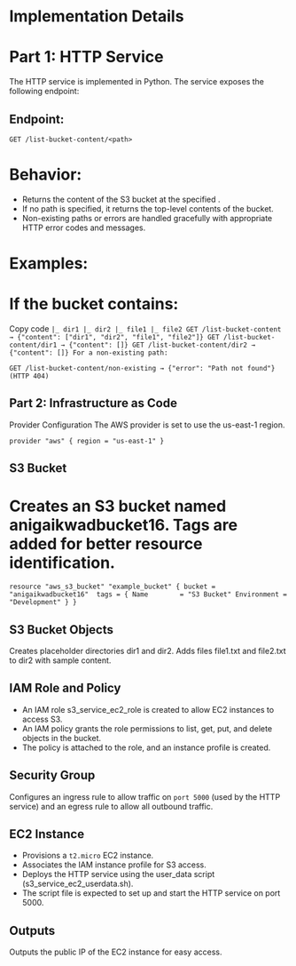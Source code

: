 # Implementation Details <br>
# Part 1: HTTP Service
The HTTP service is implemented in Python. The service exposes the following endpoint:

## Endpoint:<br>
`GET /list-bucket-content/<path>`

# Behavior:<br>

- Returns the content of the S3 bucket at the specified <path>.
- If no path is specified, it returns the top-level contents of the bucket.
- Non-existing paths or errors are handled gracefully with appropriate HTTP error codes and messages.

# Examples:

# If the bucket contains:

Copy code
`|_ dir1
|_ dir2
|_ file1
|_ file2
GET /list-bucket-content → {"content": ["dir1", "dir2", "file1", "file2"]}
GET /list-bucket-content/dir1 → {"content": []}
GET /list-bucket-content/dir2 → {"content": []}
For a non-existing path:`

`GET /list-bucket-content/non-existing → {"error": "Path not found"} (HTTP 404)`

## Part 2: Infrastructure as Code

Provider Configuration
The AWS provider is set to use the us-east-1 region.

`provider "aws" {
  region = "us-east-1"
}`

## S3 Bucket
# Creates an S3 bucket named anigaikwadbucket16. Tags are added for better resource identification.


`resource "aws_s3_bucket" "example_bucket" {
  bucket = "anigaikwadbucket16" 
  tags = {
    Name        = "S3 Bucket"
    Environment = "Development"
  }
}`

## S3 Bucket Objects

Creates placeholder directories dir1 and dir2.
Adds files file1.txt and file2.txt to dir2 with sample content.

## IAM Role and Policy

- An IAM role s3_service_ec2_role is created to allow EC2 instances to access S3.
- An IAM policy grants the role permissions to list, get, put, and delete objects in the bucket.
- The policy is attached to the role, and an instance profile is created.

## Security Group
Configures an ingress rule to allow traffic on `port 5000` (used by the HTTP service) and an egress rule to allow all outbound traffic.

## EC2 Instance

- Provisions a `t2.micro` EC2 instance.
- Associates the IAM instance profile for S3 access.
- Deploys the HTTP service using the user_data script (s3_service_ec2_userdata.sh).
- The script file is expected to set up and start the HTTP service on port 5000.

## Outputs
Outputs the public IP of the EC2 instance for easy access.
